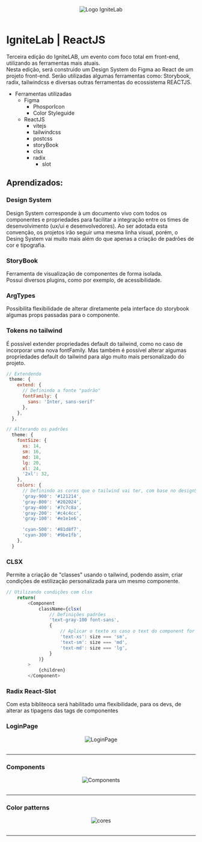 <div align="center">
  <img alt="Logo IgniteLab" title="Ignite Lab | ReactJS" src="./public/react.svg">
</div>
<br>

# IgniteLab | ReactJS
Terceira edição do IgniteLAB, um evento com foco total em front-end, utilizando as ferramentas mais atuais.<br>
Nesta edição, será construido um Design System do Figma ao React de um projeto front-end. Serão utilizadas algumas ferramentas como: Storybook, radix, tailwindcss e diversas outras ferramentas do ecossistema REACTJS.
<br>

- Ferramentas utilizadas
  - Figma
    - PhosporIcon
    - Color Styleguide
  - ReactJS
    - vitejs
    - tailwindcss
    - postcss
    - storyBook
    - clsx
    - radix
      - slot

## Aprendizados:
### Design System
Design System corresponde à um documento vivo com todos os componentes e propriedades para facilitar a integração entre os times de desenvolvimento (ux/ui e desenvolvedores). Ao ser adotada esta convenção, os projetos irão seguir uma mesma linha visual, porém, o Desing System vai muito mais além do que apenas a criação de padrões de cor e tipografia.

### StoryBook
Ferramenta de visualização de componentes de forma isolada. <br>
Possui diversos plugins, como por exemplo, de acessibilidade.

### ArgTypes
Possibilita flexibilidade de alterar diretamente pela interface do storybook algumas props passadas para o componente.

### Tokens no tailwind
É possível extender propriedades default do tailwind, como no caso de incorporar uma nova fontFamily. Mas também é possível alterar algumas propriedades default do tailwind para algo muito mais personalizado do projeto.

```js
// Extendendo
 theme: {
    extend: {
      // Definindo a fonte "padrão"
      fontFamily: {
        sans: 'Inter, sans-serif'
      },
    },
  },
```

```js
// Alterando os padrões
  theme: {
    fontSize: {
      xs: 14,
      sm: 16,
      md: 18,
      lg: 20,
      xl: 24,
      '2xl': 32,
    },
    colors: {
      // Definindo as cores que o tailwind vai ter, com base no designSystem
      'gray-900': '#121214',
      'gray-800': '#202024',
      'gray-400': '#7c7c8a',
      'gray-200': '#c4c4cc',
      'gray-100': '#e1e1e6',

      'cyan-500': '#81d8f7',
      'cyan-300': '#9be1fb',
    },
  }
```
### CLSX
Permite a criação de "classes" usando o tailwind, podendo assim, criar condições de estilização personalizada para um mesmo componente.
```js
// Utilizando condições com clsx
    return(
        <Component 
            className={clsx(
                // Definições padrões
                'text-gray-100 font-sans',
                {
                    // Aplicar o texto xs caso o text do component for definido com o sm
                    'text-xs': size === 'sm',
                    'text-sm': size === 'md',
                    'text-md': size === 'lg',
                }
            )}
        >
            {children}
        </Component>
```

### Radix React-Slot
Com esta bibliteoca será habilitado uma flexibilidade, para os devs, de alterar as tipagens das tags de componentes

### LoginPage
<div align="center">
  <img alt="LoginPage" title="LoginPage" src="./public/layout-figma.png">
</div>
<br>
<hr>

### Components
<div align="center">
  <img alt="Components" title="Components" src="./public/components-figma.png">
</div>
<br>
<hr>

### Color patterns
<div align="center">
  <img alt="cores" title="Colors" src="./public/colors-figma.png">
</div>
<br>
<hr>
